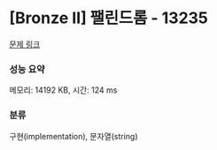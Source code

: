 # [Bronze II] 팰린드롬 - 13235 

[문제 링크](https://www.acmicpc.net/problem/13235) 

### 성능 요약

메모리: 14192 KB, 시간: 124 ms

### 분류

구현(implementation), 문자열(string)

